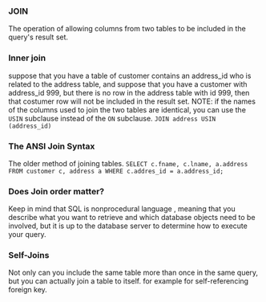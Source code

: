 
### JOIN
The operation of allowing columns from two tables to be included in the query's result set.

### Inner join
suppose that you have a table of customer contains an address_id who is related to the address table, and suppose that you have a customer with address_id 999, but there is no row in the address table with id 999, then that costumer row will not be included in the result set.
NOTE: if the names of the columns used to join the two tables are identical, you can use the `USIN` subclause instead of the `ON` subclause.
	`JOIN address USIN (address_id)`

### The ANSI Join Syntax
The older method of joining tables.
	`SELECT c.fname, c.lname, a.address FROM customer c, address a WHERE c.addres_id = a.address_id;`


### Does Join order matter?
Keep in mind that SQL is nonprocedural language , meaning that you describe what you want to retrieve and which database objects need to be involved, but it is up to the database server to determine how to execute your query.


### Self-Joins
Not only can you include the same table more than once in the same query, but you can actually join a table to itself. for example for self-referencing foreign key.